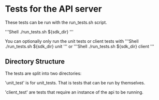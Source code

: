 # Tests for the API server

These tests can be run with the run_tests.sh script.

'''Shell
./run_tests.sh ${sdk_dir}
'''

You can optionally only run the unit tests or client tests with 
'''Shell
./run_tests.sh ${sdk_dir} unit
'''
or
'''Shell
./run_tests.sh ${sdk_dir} client
'''

## Directory Structure

The tests are split into two directories:

'unit_test' is for unit_tests.  That is tests that can be run by themselves.

'client_test' are tests that require an instance of the api to be running.